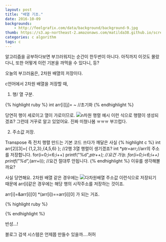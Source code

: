 ```yaml
---
layout: post
title: "배열 기초."
date: 2016-10-09
backgrounds:
    - http://feelgrafix.com/data/background/background-9.jpg
thumb: https://s3.ap-northeast-2.amazonaws.com/matilda38.github.io/screen1.png
categories: c algorithm
tags: c
---
```


알고리즘을 공부하다보면 부끄러워지는 순간이 한두번이 아니다. 아직까지 이것도 몰랐다니, 또한 어떻게 이런 기본을 까먹을 수 있다니, 등?

오늘의 부끄러움은, 2차원 배열의 저장이다.

c언어에서 2차원 배열을 저장할 때,

1. 행/ 열 구분.

{% highlight ruby %}
int arr[i][j]= ~ //초기화
{% endhighlight %}

당연히 행이 세로이고 열이 가로이므로.
![n차원 행렬 예시](https://s3.ap-northeast-2.amazonaws.com/matilda38.github.io/screen1.png)
이런 식으로 행렬이 생성되겠죠? 그런데 거꾸로 알고 있었어요. 진짜 미쳤나봄 ㅠㅠㅠ 부끄럽다.

2. 주소값 저장.

Transpose 즉 전치 행렬 만드는 기본 코드 쓰다가 깨달은 사실
{% highlight c %}
int arr[2][3]={ {1,2,3},{4,5,6} }; //2행 3열 행렬이 생기겠죠?
int *ptr=arr;//arr의 주소를 저장합니다.
for(i=0;i<6;i++)
    printf("%d",*ptr++); //요건 가능.
for(i=0;i<6;i++)
    printf("%d",*(arr+i)); //요건 절대루 안됩니다.
{% endhighlight %}
이유를 생각해볼까요?

사실 당연해요. 2차원 배열 같은 경우에는
![다차원배열 주소값](https://s3.ap-northeast-2.amazonaws.com/matilda38.github.io/screen3.png)
이런식으로 저장되기 때문에 arr[i]같은 경우에는 해당 행의 시작주소를 저장하는 것이죠.

arr[i]=&arr[i][0]
*(arr[i])==arr[i][0]
가 되는 거죠.

{% highlight ruby %}

{% endhighlight %}


반성...!

블로그 검색 시스템은 언제쯤 만들수 있을까....허허
